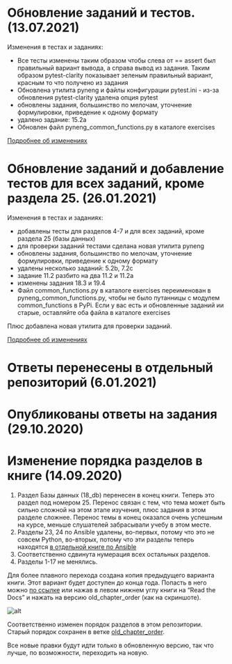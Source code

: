 # Обновление заданий и тестов. (13.07.2021)

Изменения в тестах и заданиях:

* Все тесты изменены таким образом чтобы слева от == assert был правильный вариант вывода, а справа вывод из задания.
  Таким образом pytest-clarity показывает зеленым правильный вариант, красным то что получено из задания 
* Обновлена утилита pyneng и файлы конфигурации pytest.ini - из-за обновления pytest-clarity удалена опция pytest
* обновлены задания, большинство по мелочам, уточнение формулировки, приведение к одному формату
* удалено задание: 15.2a
* Обновлен файл pyneng_common_functions.py в каталоге exercises

[Подробнее об изменениях](https://natenka.github.io/pyneng/pyneng-tasks-update-2021-2/)

# Обновление заданий и добавление тестов для всех заданий, кроме раздела 25. (26.01.2021)

Изменения в тестах и заданиях:

* добавлены тесты для разделов 4-7 и для всех заданий, кроме раздела 25 (базы данных)
* для проверки заданий тестами сделана новая утилита pyneng
* обновлены задания, большинство по мелочам, уточнение формулировки, приведение к одному формату
* удалены несколько заданий: 5.2b, 7.2c
* задание 11.2 разбито на два 11.2 и 11.2a
* изменены задания 18.3 и 19.4
* Файл common_functions.py в каталоге exercises переименован в pyneng_common_functions.py, чтобы не было путанницы с модулем common_functions в PyPi. Если у вас есть и обновленные заданий ии старые, оставляйте оба файла в каталоге exercises

Плюс добавлена новая утилита для проверки заданий.

[Подробнее об изменениях](https://natenka.github.io/pyneng/pyneng-tasks-update-2021/)

# Ответы перенесены в отдельный репозиторий (6.01.2021)

# Опубликованы ответы на задания (29.10.2020)

#  Изменение порядка разделов в книге (14.09.2020)

1. Раздел Базы данных (18_db) перенесен в конец книги. Теперь это раздел под номером 25. Перенос связан с тем, что тема может быть сильно сложной на этом этапе изучения, плюс задания в этом разделе сложнее. Перенос темы в конец оказался очень успешным на курсе, меньше слушателей забрасывали учебу в этом месте.
2. Разделы 23, 24 по Ansible удалены, во-первых, потому что это не совсем Python, во-вторых, потому что эти разделы теперь находятся [в отдельной книге по Ansible](https://ansible-for-network-engineers.readthedocs.io/)
3. Соответственно сдвинута нумерация всех остальных разделов.
4. Разделы 1-17 не менялись.

Для более плавного перехода создана копия предыдущего варианта книги. Этот вариант будет доступен до конца года.
Попасть в него можно [по ссылке](https://pyneng.readthedocs.io/ru/old_chapter_order/) или нажав в левом нижнем углу книги на “Read the Docs” и нажать на версию old_chapter_order (как на скриншоте).

![alt](https://natenka.github.io/assets/images/update.png)

Соответственно изменен порядок разделов в этом репозитории.
Старый порядок сохранен в ветке [old_chapter_order](https://github.com/natenka/pyneng-examples-exercises/tree/old_chapter_order).

Все новые правки будут идти только в обновленную версию, так что лучше, по возможности, переходить на новую.


